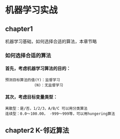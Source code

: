 # 机器学习实战

## chapter1 
机器学习基础，如何选择合适的算法，本章节略

### 如何选择合适的算法
#### 首先，考虑机器学习算法的目的：
    预测目标算法的值(Y)：监督学习
                 (N)：无监督学习
#### 其次，考虑目标变量类型：
    离散型：是/否，1/2/3，A/B/C 可以用分类算法
    连续型：0.0～100.00， -999～999等，可以用hungering算法
    
## chapter2 K-邻近算法